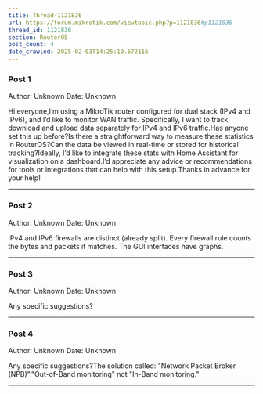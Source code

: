 ```yaml
---
title: Thread-1121836
url: https://forum.mikrotik.com/viewtopic.php?p=1121836#p1121836
thread_id: 1121836
section: RouterOS
post_count: 4
date_crawled: 2025-02-03T14:25:10.572116
---
```


### Post 1
Author: Unknown
Date: Unknown

Hi everyone,I’m using a MikroTik router configured for dual stack (IPv4 and IPv6), and I’d like to monitor WAN traffic. Specifically, I want to track download and upload data separately for IPv4 and IPv6 traffic.Has anyone set this up before?Is there a straightforward way to measure these statistics in RouterOS?Can the data be viewed in real-time or stored for historical tracking?Ideally, I’d like to integrate these stats with Home Assistant for visualization on a dashboard.I’d appreciate any advice or recommendations for tools or integrations that can help with this setup.Thanks in advance for your help!

---
### Post 2
Author: Unknown
Date: Unknown

IPv4 and IPv6 firewalls are distinct (already split). Every firewall rule counts the bytes and packets it matches. The GUI interfaces have graphs.

---
### Post 3
Author: Unknown
Date: Unknown

Any specific suggestions?

---
### Post 4
Author: Unknown
Date: Unknown

Any specific suggestions?The solution called: "Network Packet Broker (NPB)"."Out-of-Band monitoring" not "In-Band monitoring."

---
